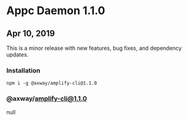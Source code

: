 # Appc Daemon 1.1.0

## Apr 10, 2019

This is a minor release with new features, bug fixes, and dependency updates.

### Installation

```
npm i -g @axway/amplify-cli@1.1.0
```

### @axway/amplify-cli@1.1.0

null